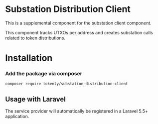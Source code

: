 
# Substation Distribution Client

This is a supplemental component for the substation client component.

This component tracks UTXOs per address and creates substation calls related to token distributions.

# Installation

### Add the package via composer

```
composer require tokenly/substation-distribution-client
```

## Usage with Laravel

The service provider will automatically be registered in a Laravel 5.5+ application.


